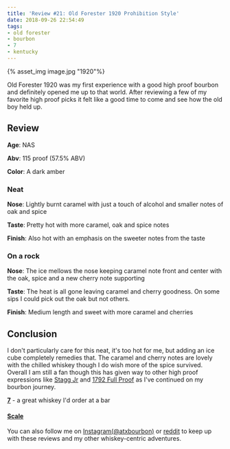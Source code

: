 ```yaml
---
title: 'Review #21: Old Forester 1920 Prohibition Style'
date: 2018-09-26 22:54:49
tags:
- old forester
- bourbon
- 7
- kentucky
---
```

{% asset_img image.jpg "1920"%}

Old Forester 1920 was my first experience with a good high proof bourbon and definitely opened me up to that world. After reviewing a few of my favorite high proof picks it felt like a good time to come and see how the old boy held up. 

## Review
**Age**: NAS

**Abv**: 115 proof (57.5% ABV)

**Color**: A dark amber

### Neat
**Nose**: Lightly burnt caramel with just a touch of alcohol and smaller notes of oak and spice

**Taste**: Pretty hot with more caramel, oak and spice notes

**Finish**: Also hot with an emphasis on the sweeter notes from the taste

### On a rock
**Nose**: The ice mellows the nose keeping caramel note front and center with the oak, spice and a new cherry note supporting

**Taste**: The heat is all gone leaving caramel and cherry goodness. On some sips I could pick out the oak but not others.

**Finish**: Medium length and sweet with more caramel and cherries

## Conclusion
I don't particularly care for this neat, it's too hot for me, but adding an ice cube completely remedies that. The caramel and cherry notes are lovely with the chilled whiskey though I do wish more of the spice survived. Overall I am still a fan though this has given way to other high proof expressions like [Stagg Jr](https://atxbourbon.com/2018/09/16/Review-15-Stagg-Jr/) and [1792 Full Proof](https://atxbourbon.com/2018/09/24/Review-19-1792-Full-Proof/) as I've continued on my bourbon journey. 

[**7**](https://atxbourbon.com/tags/7/) - a great whiskey I'd order at a bar

#### [Scale](http://atxbourbon.com/Scale/)

You can also follow me on [Instagram(@atxbourbon)](https://www.instagram.com/atxbourbon/) or [reddit](https://www.reddit.com/r/scottmotorraddrinks/) to keep up with these reviews and my other whiskey-centric adventures.